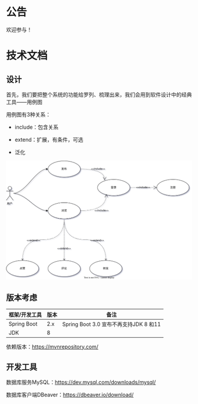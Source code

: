 # 公告

欢迎参与！



# 技术文档

## 设计

首先，我们要把整个系统的功能给罗列、梳理出来，我们会用到软件设计中的经典工具——用例图

用例图有3种关系：

- include：包含关系

- extend：扩展，有条件，可选

- 泛化

![用例图](https://github.com/quan7u/feed/blob/main/docs/%E7%94%A8%E4%BE%8B%E5%9B%BE.drawio.svg)

## 版本考虑

| 框架/开发工具 | 版本 | 备注                                   |
| ------------- | ---- | -------------------------------------- |
| Spring Boot   | 2.x  | Spring Boot 3.0 宣布不再支持JDK 8 和11 |
| JDK           | 8    |                                        |

依赖版本：https://mvnrepository.com/



## 开发工具

数据库服务MySQL：https://dev.mysql.com/downloads/mysql/

数据库客户端DBeaver：https://dbeaver.io/download/




